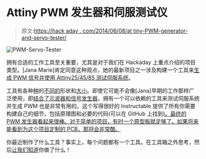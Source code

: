 # Attiny PWM 发生器和伺服测试仪

> 原文:[https://hack aday . com/2014/06/08/at tiny-PWM-generator-and-servo-tester/](https://hackaday.com/2014/06/08/attiny-pwm-generator-and-servo-tester/)

![PWM-Servo-Tester](../Images/ff78c368d7f8e3d97eb1fa6ba12e48df.png)

拥有合适的工作工具至关重要，尤其是对于我们在 Hackaday 上重点介绍的项目类型。[Jana Marie]肯定同意这种观点，她的最新项目之一涉及构建一个工具来[生成 PWM 信号并使用 Attiny25/45/85 测试伺服系统](http://www.instructables.com/id/Attiny254585-PWM-generator-and-Servo-tester/)。

工具有各种[种](http://hackaday.com/2014/06/04/helix-turning-tool-born-from-necessity/)的[不同的](http://hackaday.com/2014/03/03/gritz-an-open-source-speed-reading-tool/)形状和[大小](http://hackaday.com/2014/04/18/auto-roll-up-tool-storage/)。即使它可能不会像[Jana]早期的工作那样广泛使用，即[结合了示波器和信号发生器](http://hackaday.com/2014/05/27/an-audio-based-usb-oscilloscope-and-signal-generator-for-20/)，拥有一个可以依赖的工具来测试伺服系统并生成 PWM 也是非常有用的。这个写得很好的 Instructable 提供了所有你需要构建自己的细节，包括原理图和必要的代码(可以在 GitHub 上找到[)。最终的 PWM 发生器看起来很棒。对于简单的项目，有时一个原型板就足够了。如果将来能看到为这个项目定制的 PCB，那将会非常酷。](https://github.com/Jana-Marie/Attiny-PWM-generator)

你最近制作了什么工具？事实上，每个问题都有一个工具。在工具箱之外思考，然后[让我们知道](http://hackaday.com/contact-hack-a-day/)你做了什么！